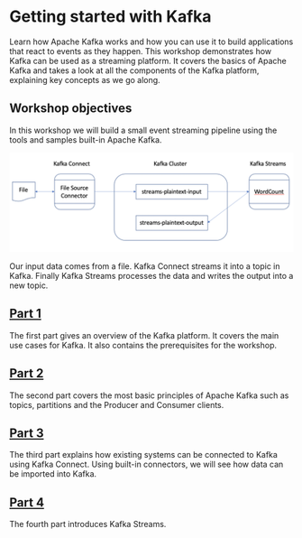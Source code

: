 # Getting started with Kafka

Learn how Apache Kafka works and how you can use it to build applications that react to events as they happen. This workshop demonstrates how Kafka can be used as a streaming platform. It covers the basics of Apache Kafka and takes a look at all the components of the Kafka platform, explaining key concepts as we go along.


## Workshop objectives

In this workshop we will build a small event streaming pipeline using the tools and samples built-in Apache Kafka.

![Workshop pipeline](./pipeline.png)

Our input data comes from a file. Kafka Connect streams it into a topic in Kafka. Finally Kafka Streams processes the data and writes the output into a new topic.

## [Part 1](./part1/README.md)

The first part gives an overview of the Kafka platform. It covers the main use cases for Kafka. It also contains the prerequisites for the workshop.

## [Part 2](./part2/README.md)

The second part covers the most basic principles of Apache Kafka such as topics, partitions and the Producer and Consumer clients.

## [Part 3](./part3/README.md)

The third part explains how existing systems can be connected to Kafka using Kafka Connect. Using built-in connectors, we will see how data can be imported into Kafka.

## [Part 4](./part4/README.md)

The fourth part introduces Kafka Streams.
